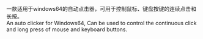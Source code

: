 一款适用于windows64的自动点击器，可用于控制鼠标、键盘按键的连续点击和长按。  
An auto clicker for Windows64, Can be used to control the continuous click and long press of mouse and keyboard buttons.

